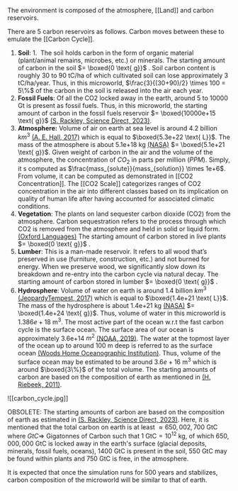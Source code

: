 The environment is composed of the atmosphere, [[Land]] and carbon reservoirs.

There are 5 carbon reservoirs as follows. Carbon moves between these to emulate the [[Carbon Cycle]].
1. **Soil**: 1.  The soil holds carbon in the form of organic material (plant/animal remains, microbes, etc.) or minerals. The starting amount of carbon in the soil $= \boxed{0 \text{ g}}$ . Soil carbon content is roughly 30 to 90 tC/ha of which cultivated soil can lose approximately 3 tC/ha/year. Thus, in this microworld, $\frac{3}{(30+90)/2} \times 100 = 5\%$ of the carbon in the soil is released into the air each year.
2. **Fossil Fuels**: Of all the CO2 locked away in the earth, around 5 to 10000 Gt is present as fossil fuels. Thus, in this microworld, the starting amount of carbon in the fossil fuels reservoir $= \boxed{10000e+15 \text{ g}}$ [(S. Rackley, Science Direct, 2023)](https://www.sciencedirect.com/topics/earth-and-planetary-sciences/global-carbon-cycle).
3. **Atmosphere:** Volume of air on earth at sea level is around 4.2 billion $km^3$ [(A. E. Hall, 2017)](https://www.quora.com/What-is-the-volume-of-air-in-Earth%E2%80%99s-atmosphere-and-volume-of-water-on-Earth) which is equal to $\boxed{5.3e+22 \text{ L}}$.  The mass of the atmosphere is about 5.1e+18 kg [(NASA)](https://nssdc.gsfc.nasa.gov/planetary/factsheet/earthfact.html) $= \boxed{5.1e+21 \text{ g}}$. Given weight of carbon in the air and the volume of the atmosphere, the concentration of $CO_2$ in parts per million ($PPM$). Simply, it s computed as $\frac{mass_{solute}}{mass_{solution}} \times 1e+6$. From volume, it can be computed as demonstrated in [[CO2 Concentration]]. The [[CO2 Scale]] categorizes ranges of CO2 concentration in the air into different classes based on its implication on quality of human life after having accounted for associated climatic conditions.
4. **Vegetation**: The plants on land sequester carbon dioxide (CO2) from the atmosphere. Carbon sequestration refers to the process through which CO2 is removed from the atmosphere and held in solid or liquid form. [(Oxford Languages)](https://www.google.com/search?client=firefox-b-d&sca_esv=bd5de69f547e2ef3&sca_upv=1&q=carbon+sequestration&si=ACC90nxFKxGIkEronL_t-_P1vo-ZJsK70JfOsn5CDUyBd0eHsIWlZqvD0F2uzkFaIvtab6wuU-Ql3LONo88jio_hZMU3sjhiLnyiyzb1YjmtriFBRWyuzdI2QtvPuQIPhWzNX5TKIe2s&expn.) The starting amount of carbon stored in live plants $= \boxed{0 \text{ g}}$ .
5. **Lumber**: This is a man-made reservoir. It refers to all wood that’s preserved in use (furniture, construction, etc.) and not burned for energy. When we preserve wood, we significantly slow down its breakdown and re-entry into the carbon cycle via natural decay. The starting amount of carbon stored in lumber $= \boxed{0 \text{ g}}$ .
6. **Hydrosphere**: Volume of water on earth is around 1.4 billion $km^3$ [(JeopardyTempest, 2017)](https://earthscience.stackexchange.com/questions/12077/how-much-atmoshphere-is-there-compared-to-land-and-water) which is equal to $\boxed{1.4e+21 \text{ L}}$. The mass of the hydrosphere is about 1.4e+21 kg [(NASA)](https://nssdc.gsfc.nasa.gov/planetary/factsheet/earthfact.html) $= \boxed{1.4e+24 \text{ g}}$. Thus, volume of water in this microworld is $1.386e+18 \text{ m}^3$. The most active part of the ocean w.r.t the fast carbon cycle is the surface ocean. The surface area of our ocean is approximately 3.6e+14 $m^2$ [(NOAA, 2019)](https://oceanexplorer.noaa.gov/facts/explored.html). The water at the topmost layer of the ocean up to around 100 m deep is referred to as the surface ocean [(Woods Home Oceanographic Institution)](https://www.whoi.edu/know-your-ocean/). Thus, volume of the surface ocean may be estimated to be around $3.6e+16 \text{ m}^3$ which is around $\boxed{3\%}$ of the total volume.
The starting amounts of carbon are based on the composition of earth as mentioned in [(H. Riebeek, 2011)](https://earthobservatory.nasa.gov/features/CarbonCycle).

![[carbon_cycle.jpg]]

OBSOLETE: The starting amounts of carbon are based on the composition of earth as estimated in [(S. Rackley, Science Direct, 2023)](https://www.sciencedirect.com/topics/earth-and-planetary-sciences/global-carbon-cycle). Here, it is mentioned that the total carbon on earth is at least $\approx 650,002,700 \text{ GtC}$ where $GtC\Rightarrow$ Gigatonnes  of Carbon such that $1\text{ GtC} = 10^{12}\text{ kg}$, of which $650,000,000 \text{ GtC}$ is locked away in the earth's surface (glacial deposits, minerals, fossil fuels, oceans), $1400 \text{ GtC}$  is present in the soil, $550 \text{ GtC}$ may be found within plants and $750 \text{ GtC}$ is free, in the atmosphere. 

It is expected that once the simulation runs for 500 years and stabilizes, carbon composition of the microworld will be similar to that of earth.